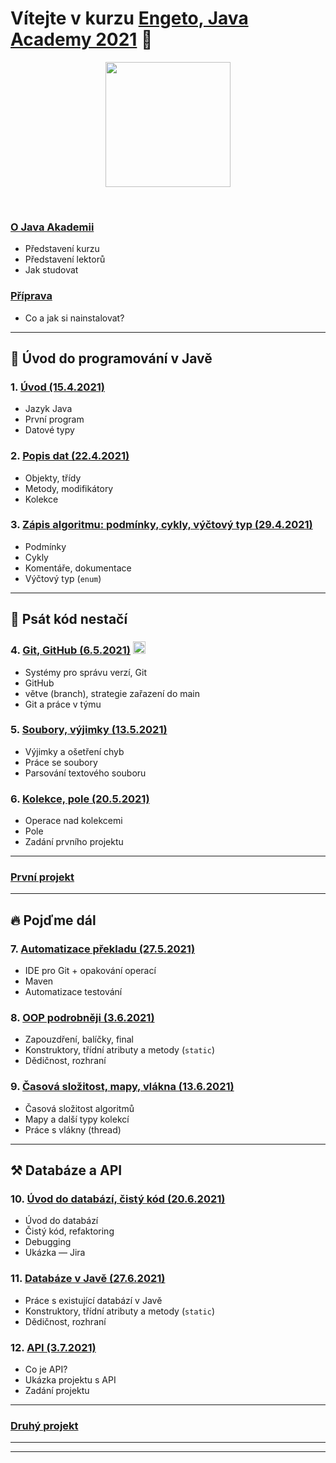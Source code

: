 
# Vítejte v kurzu [Engeto, Java Academy 2021](https://engeto.cz/java-akademie/) 👋

<p align="center">
  <img src="https://engeto.cz/wp-content/uploads/2019/01/engeto-square.png" width="200" height="200">
</p>
<!--<p align="center">
  <img alt="engeto-logo" width="80px" src="https://engeto.cz/wp-content/uploads/2019/01/engeto-square.png" />
  <img alt="python-logo" width="70px" src="https://hackaday.com/wp-content/uploads/2019/09/python-logo.png" />
</p>-->
<br>

### [O&nbsp;Java Akademii](o-akademii.md)
- Představení kurzu
- Představení lektorů
- Jak studovat

### [Příprava](priprava.md)
- Co a jak si nainstalovat?

---

## 🐌 Úvod do programování v Javě
### 1. [Úvod (15.4.2021)](https://github.com/ENGETO-Java-Akademie-2021/lekce_01)
- Jazyk Java
- První program
- Datové typy
### 2. [Popis dat (22.4.2021)](https://github.com/ENGETO-Java-Akademie-2021/lekce_02)
- Objekty, třídy
- Metody, modifikátory
- Kolekce
### 3. [Zápis algoritmu: podmínky, cykly, výčtový typ (29.4.2021)](https://github.com/ENGETO-Java-Akademie-2021/lekce_03)
- Podmínky
- Cykly
- Komentáře, dokumentace
- Výčtový typ (`enum`)

---

## 🦅 Psát kód nestačí
### 4. [Git, GitHub (6.5.2021)](https://github.com/ENGETO-Java-Akademie-2021/lekce_04) <img alt="git-logo" width="20px" src="https://image.freepik.com/free-icon/github-cat-in-a-circle_318-41747.jpg" />
- Systémy pro správu verzí, Git
- GitHub
- větve (branch), strategie zařazení do main
- Git a&nbsp;práce v týmu
### 5. [Soubory, výjimky (13.5.2021)](https://github.com/ENGETO-Java-Akademie-2021/lekce_05)
- Výjimky a ošetření chyb
- Práce se soubory
- Parsování textového souboru
### 6. [Kolekce, pole (20.5.2021)](https://github.com/ENGETO-Java-Akademie-2021/lekce_06)
- Operace nad kolekcemi
- Pole
- Zadání prvního projektu

---

### [První projekt](https://github.com/ENGETO-Java-Akademie-2021/projekt_01)

---

## 🔥 Pojďme dál

### 7. [Automatizace překladu (27.5.2021)](https://github.com/ENGETO-Java-Akademie-2021/lekce_07)
  - IDE pro Git + opakování operací
  - Maven
  - Automatizace testování
### 8. [OOP podrobněji (3.6.2021)](https://github.com/ENGETO-Java-Akademie-2021/lekce_08)
  - Zapouzdření, balíčky, final
  - Konstruktory, třídní atributy a metody (```static```)
  - Dědičnost, rozhraní
### 9. [Časová složitost, mapy, vlákna (13.6.2021)](https://github.com/ENGETO-Java-Akademie-2021/lekce_09)
  - Časová složitost algoritmů
  - Mapy a další typy kolekcí
  - Práce s vlákny (thread)

---

## ⚒ Databáze a API

### 10. [Úvod do databází, čistý kód (20.6.2021)](https://github.com/ENGETO-Java-Akademie-2021/lekce_10)
  - Úvod do databází
  - Čistý kód, refaktoring
  - Debugging
  - Ukázka &mdash; Jira
### 11. [Databáze v Javě (27.6.2021)](https://github.com/ENGETO-Java-Akademie-2021/lekce_11)
  - Práce s existující databází v&nbsp;Javě
  - Konstruktory, třídní atributy a metody (```static```)
  - Dědičnost, rozhraní
### 12. [API (3.7.2021)](https://github.com/ENGETO-Java-Akademie-2021/lekce_12)
  - Co je API?
  - Ukázka projektu s API
  - Zadání projektu

---


### [Druhý projekt](https://github.com/ENGETO-Java-Akademie-2021/projekt_02)

---


<!--
---

### 📺 Goodies & urls
<details>
  <summary>🔽 click</summary>

<!--START_SECTION:details->
- 🐍 [minimalist presentation](https://docs.google.com/presentation/d/1BKgmTrre-Go78OjExTP2JfaXTgUZ1KX2RRoayX6grsk/edit#slide=id.ga479756cdf_0_6)
- 🦆 [Lesson01, repl.it](https://repl.it/)
- 🐝 [Lesson01, slack](https://slack.com/intl/en-cz/)
- 🐔 [Lesson01, engeto.com](https://engeto.com/cs/)
- 🦋 [Lesson01, built-in functions](https://docs.python.org/3/library/functions.html)

- 🐖 [Lesson11, mockaroo.com](https://mockaroo.com/)
- 🐄 [Lesson11, json](https://docs.python.org/3/library/json.html)
- 🐈 [Lesson11, sys](https://docs.python.org/3/library/sys.html)
- 🐕 [Lesson11, os](https://docs.python.org/3/library/os.html)
<!--END_SECTION:details->

</details>

---

<br>

### 🆕 Issues
<!--START_SECTION:activities->
1. 💥 Issue [#1](https://github.com/Bralor/python-academy-2021/issues/1) - new content of the first lesson 💪
2. ➕ Issue [#2](https://github.com/Bralor/python-academy-2021/issues/2) - new content of the second lesson ☝
3. ➕ Issue [#26](https://github.com/Bralor/python-academy-2021/issues/26) - update the content of the 11th lesson 🎆
4. ✅ Issue [#26](https://github.com/Bralor/python-academy-2021/issues/26) - completed! 💪
<!--END_SECTION:activities->

---

### 🏫 FAQ
<details>
  <summary>🔽 Others</summary>

  ### What is [Engeto](https://engeto.cz/o-nas/)❓
  It is a company that helps to educate people in the field of information
  technologies.

  ### What is [Python](https://www.python.org)❓
  It is an ideal programming language for complete beginners.

  ### Even in 2020❓
  Sure, still belongs among the top 4
  (➡ [check the source](https://www.codingame.com/work/codingame-developer-survey-2020/#page6))

  ### Where to start ❓
  The best place is the official website
  (➡ [especially the community section](https://www.python.org/community/))

</details>

-->
---
